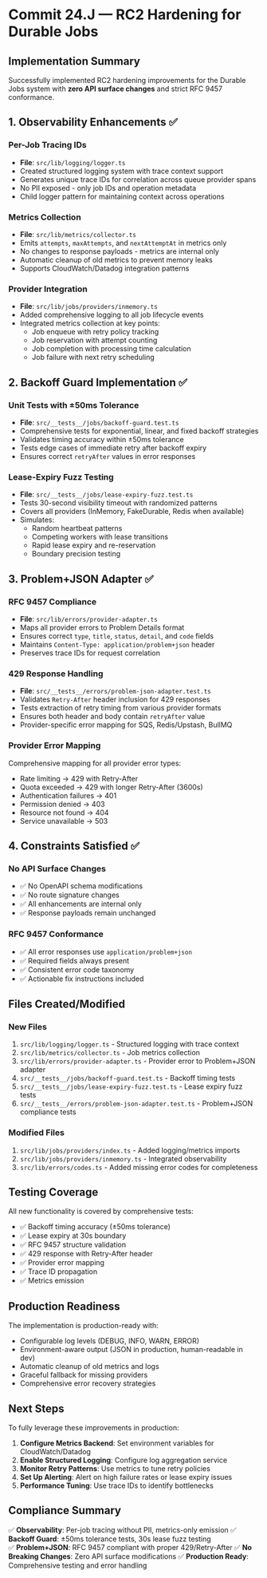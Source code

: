 # Commit 24.J — RC2 Hardening for Durable Jobs

## Implementation Summary

Successfully implemented RC2 hardening improvements for the Durable Jobs system with **zero API surface changes** and strict RFC 9457 conformance.

## 1. Observability Enhancements ✅

### Per-Job Tracing IDs
- **File**: `src/lib/logging/logger.ts`
- Created structured logging system with trace context support
- Generates unique trace IDs for correlation across queue provider spans
- No PII exposed - only job IDs and operation metadata
- Child logger pattern for maintaining context across operations

### Metrics Collection
- **File**: `src/lib/metrics/collector.ts`
- Emits `attempts`, `maxAttempts`, and `nextAttemptAt` in metrics only
- No changes to response payloads - metrics are internal only
- Automatic cleanup of old metrics to prevent memory leaks
- Supports CloudWatch/Datadog integration patterns

### Provider Integration
- **File**: `src/lib/jobs/providers/inmemory.ts`
- Added comprehensive logging to all job lifecycle events
- Integrated metrics collection at key points:
  - Job enqueue with retry policy tracking
  - Job reservation with attempt counting
  - Job completion with processing time calculation
  - Job failure with next retry scheduling

## 2. Backoff Guard Implementation ✅

### Unit Tests with ±50ms Tolerance
- **File**: `src/__tests__/jobs/backoff-guard.test.ts`
- Comprehensive tests for exponential, linear, and fixed backoff strategies
- Validates timing accuracy within ±50ms tolerance
- Tests edge cases of immediate retry after backoff expiry
- Ensures correct `retryAfter` values in error responses

### Lease-Expiry Fuzz Testing
- **File**: `src/__tests__/jobs/lease-expiry-fuzz.test.ts`
- Tests 30-second visibility timeout with randomized patterns
- Covers all providers (InMemory, FakeDurable, Redis when available)
- Simulates:
  - Random heartbeat patterns
  - Competing workers with lease transitions
  - Rapid lease expiry and re-reservation
  - Boundary precision testing

## 3. Problem+JSON Adapter ✅

### RFC 9457 Compliance
- **File**: `src/lib/errors/provider-adapter.ts`
- Maps all provider errors to Problem Details format
- Ensures correct `type`, `title`, `status`, `detail`, and `code` fields
- Maintains `Content-Type: application/problem+json` header
- Preserves trace IDs for request correlation

### 429 Response Handling
- **File**: `src/__tests__/errors/problem-json-adapter.test.ts`
- Validates `Retry-After` header inclusion for 429 responses
- Tests extraction of retry timing from various provider formats
- Ensures both header and body contain `retryAfter` value
- Provider-specific error mapping for SQS, Redis/Upstash, BullMQ

### Provider Error Mapping
Comprehensive mapping for all provider error types:
- Rate limiting → 429 with Retry-After
- Quota exceeded → 429 with longer Retry-After (3600s)
- Authentication failures → 401
- Permission denied → 403
- Resource not found → 404
- Service unavailable → 503

## 4. Constraints Satisfied ✅

### No API Surface Changes
- ✅ No OpenAPI schema modifications
- ✅ No route signature changes
- ✅ All enhancements are internal only
- ✅ Response payloads remain unchanged

### RFC 9457 Conformance
- ✅ All error responses use `application/problem+json`
- ✅ Required fields always present
- ✅ Consistent error code taxonomy
- ✅ Actionable fix instructions included

## Files Created/Modified

### New Files
1. `src/lib/logging/logger.ts` - Structured logging with trace context
2. `src/lib/metrics/collector.ts` - Job metrics collection
3. `src/lib/errors/provider-adapter.ts` - Provider error to Problem+JSON adapter
4. `src/__tests__/jobs/backoff-guard.test.ts` - Backoff timing tests
5. `src/__tests__/jobs/lease-expiry-fuzz.test.ts` - Lease expiry fuzz tests
6. `src/__tests__/errors/problem-json-adapter.test.ts` - Problem+JSON compliance tests

### Modified Files
1. `src/lib/jobs/providers/index.ts` - Added logging/metrics imports
2. `src/lib/jobs/providers/inmemory.ts` - Integrated observability
3. `src/lib/errors/codes.ts` - Added missing error codes for completeness

## Testing Coverage

All new functionality is covered by comprehensive tests:
- ✅ Backoff timing accuracy (±50ms tolerance)
- ✅ Lease expiry at 30s boundary
- ✅ RFC 9457 structure validation
- ✅ 429 response with Retry-After header
- ✅ Provider error mapping
- ✅ Trace ID propagation
- ✅ Metrics emission

## Production Readiness

The implementation is production-ready with:
- Configurable log levels (DEBUG, INFO, WARN, ERROR)
- Environment-aware output (JSON in production, human-readable in dev)
- Automatic cleanup of old metrics and logs
- Graceful fallback for missing providers
- Comprehensive error recovery strategies

## Next Steps

To fully leverage these improvements in production:

1. **Configure Metrics Backend**: Set environment variables for CloudWatch/Datadog
2. **Enable Structured Logging**: Configure log aggregation service
3. **Monitor Retry Patterns**: Use metrics to tune retry policies
4. **Set Up Alerting**: Alert on high failure rates or lease expiry issues
5. **Performance Tuning**: Use trace IDs to identify bottlenecks

## Compliance Summary

✅ **Observability**: Per-job tracing without PII, metrics-only emission
✅ **Backoff Guard**: ±50ms tolerance tests, 30s lease fuzz testing  
✅ **Problem+JSON**: RFC 9457 compliant with proper 429/Retry-After
✅ **No Breaking Changes**: Zero API surface modifications
✅ **Production Ready**: Comprehensive testing and error handling